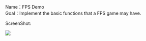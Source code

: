 Name：FPS Demo  
Goal：Implement the basic functions that a FPS game may have.

ScreenShot:

![](https://github.com/DonDracula/Unity_Demo/FPS/fps-screenshot.png)  
